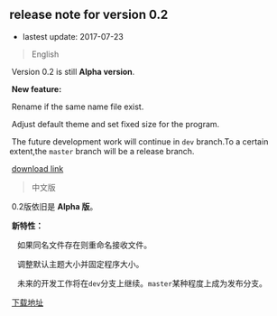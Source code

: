 ## release note for version 0.2

- lastest update: 2017-07-23

> English

​    Version 0.2 is still **Alpha version**.

​    **New feature:**

​    Rename if the same name file exist.

​    Adjust default theme and set fixed size for the program.

​    The future development work will continue in ```dev``` branch.To a certain extent,the ```master``` branch will be a release branch.

​    [download link](https://github.com/ypingcn/P2PChat-Qt/releases/tag/0.2)

> 中文版

​    0.2版依旧是 **Alpha 版**。

​    **新特性：**

　如果同名文件存在则重命名接收文件。

　调整默认主题大小并固定程序大小。

　未来的开发工作将在```dev```分支上继续。```master```某种程度上成为发布分支。

​    [下载地址](https://github.com/ypingcn/P2PChat-Qt/releases/tag/0.2) 

